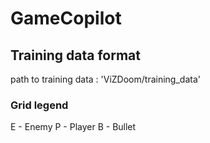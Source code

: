 # GameCopilot

## Training data format

path to training data : 'ViZDoom/training_data'

### Grid legend
E - Enemy
P - Player
B - Bullet

